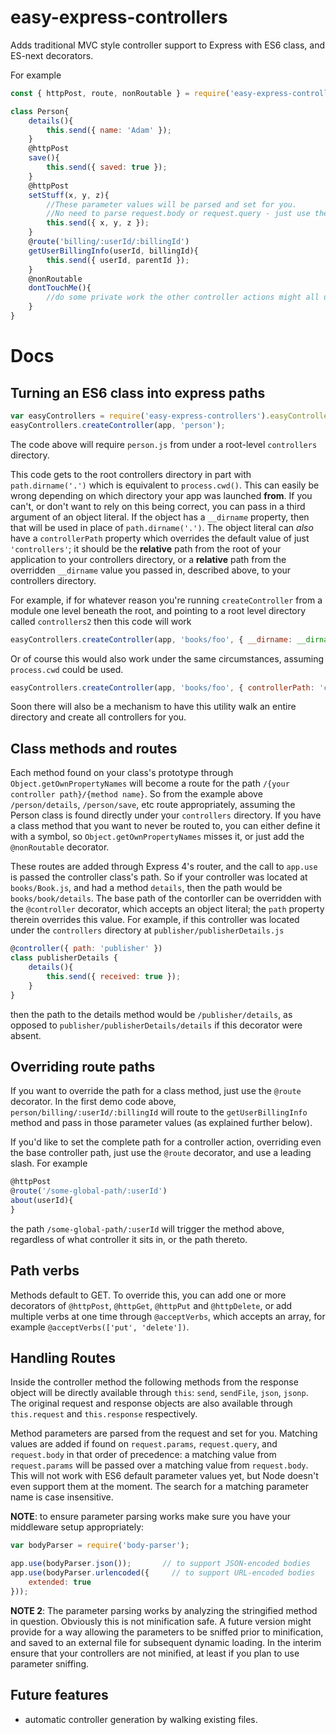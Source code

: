# easy-express-controllers

Adds traditional MVC style controller support to Express with ES6 class, and ES-next decorators.

For example

```javascript
const { httpPost, route, nonRoutable } = require('easy-express-controllers');

class Person{
    details(){
        this.send({ name: 'Adam' });
    }
    @httpPost
    save(){
        this.send({ saved: true });
    }
    @httpPost
    setStuff(x, y, z){
        //These parameter values will be parsed and set for you.
        //No need to parse request.body or request.query - just use them
        this.send({ x, y, z });
    }
    @route('billing/:userId/:billingId')
    getUserBillingInfo(userId, billingId){
        this.send({ userId, parentId });
    }
    @nonRoutable
    dontTouchMe(){
        //do some private work the other controller actions might all use
    }
}
```

# Docs #

## Turning an ES6 class into express paths ##

```javascript
var easyControllers = require('easy-express-controllers').easyControllers;
easyControllers.createController(app, 'person');
```
The code above will require `person.js` from under a root-level `controllers` directory.

This code gets to the root controllers directory in part with `path.dirname('.')` which is equivalent to `process.cwd()`.  This can easily be wrong depending on which directory your app was launched **from**.  If you can't, or don't want to rely on this being correct, you can pass in a third argument of an object literal.  If the object has a `__dirname` property, then that will be used in place of `path.dirname('.')`.  The object literal can *also* have a `controllerPath` property which overrides the default value of just `'controllers'`; it should be the **relative** path from the root of your application to your controllers directory, or a **relative** path from the overridden `__dirname` value you passed in, described above, to your controllers directory.

For example, if for whatever reason you're running `createController` from a module one level beneath the root, and pointing to a root level directory called `controllers2` then this code will work

```javascript
easyControllers.createController(app, 'books/foo', { __dirname: __dirname, controllerPath: '../controllers2' });
```

Or of course this would also work under the same circumstances, assuming `process.cwd` could be used.

```javascript
easyControllers.createController(app, 'books/foo', { controllerPath: 'controllers2' });
```

Soon there will also be a mechanism to have this utility walk an entire directory and create all controllers for you.

## Class methods and routes ##

Each method found on your class's prototype through `Object.getOwnPropertyNames` will become a route for the path `/{your controller path}/{method name}`.  So from the example above `/person/details`, `/person/save`, etc route appropriately, assuming the Person class is found directly under your `controllers` directory.  If you have a class method that you want to never be routed to, you can either define it with a symbol, so `Object.getOwnPropertyNames` misses it, or just add the `@nonRoutable` decorator.

These routes are added through Express 4's router, and the call to `app.use` is passed the controller class's path.  So if your controller was located at `books/Book.js`, and had a method `details`, then the path would be `books/book/details`.  The base path of the contorller can be overridden with the `@controller` decorator, which accepts an object literal; the `path` property therein overrides this value.  For example, if this controller was located under the `controllers` directory at `publisher/publisherDetails.js`

```javascript
@controller({ path: 'publisher' })
class publisherDetails {
    details(){
        this.send({ received: true });
    }
}
```

then the path to the details method would be `/publisher/details`, as opposed to `publisher/publisherDetails/details` if this decorator were absent.

## Overriding route paths ##

If you want to override the path for a class method, just use the `@route` decorator.  In the first demo code above, `person/billing/:userId/:billingId` will route to the `getUserBillingInfo` method and pass in those parameter values (as explained further below).

If you'd like to set the complete path for a controller action, overriding even the base controller path, just use the `@route` decorator, and use a leading slash.  For example

```javascript
@httpPost
@route('/some-global-path/:userId')
about(userId){
}
```

the path `/some-global-path/:userId` will trigger the method above, regardless of what controller it sits in, or the path thereto.

## Path verbs

Methods default to GET.  To override this, you can add one or more decorators of `@httpPost`, `@httpGet`, `@httpPut` and `@httpDelete`, or add multiple verbs at one time through `@acceptVerbs`, which accepts an array, for example `@acceptVerbs(['put', 'delete'])`.

## Handling Routes ##

Inside the controller method the following methods from the response object will be directly available through `this`: `send`, `sendFile`, `json`, `jsonp`.  The original request and response objects are also available through `this.request` and `this.response` respectively.

Method parameters are parsed from the request and set for you.  Matching values are added if found on `request.params`, `request.query`, and `request.body` in that order of precedence: a matching value from `request.params` will be passed over a matching value from `request.body`. This will not work with ES6 default parameter values yet, but Node doesn't even support them at the moment.  The search for a matching parameter name is case insensitive.

**NOTE**: to ensure parameter parsing works make sure you have your middleware setup appropriately:

```javascript
var bodyParser = require('body-parser');

app.use(bodyParser.json());       // to support JSON-encoded bodies
app.use(bodyParser.urlencoded({     // to support URL-encoded bodies
    extended: true
}));
```

**NOTE 2**: The parameter parsing works by analyzing the stringified method in question.  Obviously this is not minification safe.  A future version might provide for a way allowing the parameters to be sniffed prior to minification, and saved to an external file for subsequent dynamic loading.  In the interim ensure that your controllers are not minified, at least if you plan to use parameter sniffing.

## Future features ##

- automatic controller generation by walking existing files.


